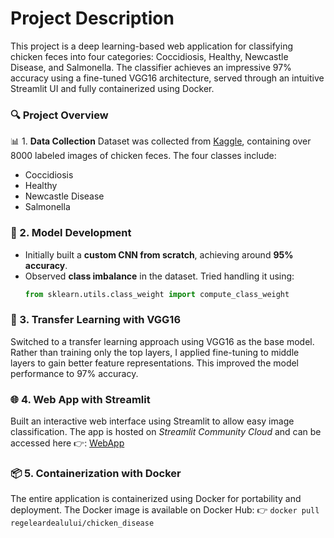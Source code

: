 # Project Description 

This project is a deep learning-based web application for classifying chicken feces into four categories: Coccidiosis, Healthy, Newcastle Disease, and Salmonella. The classifier achieves an impressive 97% accuracy using a fine-tuned VGG16 architecture, served through an intuitive Streamlit UI and fully containerized using Docker.

### 🔍 Project Overview
📊 1. **Data Collection**
Dataset was collected from [Kaggle](https://www.kaggle.com/datasets/efoeetienneblavo/chicken-disease-dataset), containing over 8000 labeled images of chicken feces. The four classes include:
- Coccidiosis
- Healthy
- Newcastle Disease
- Salmonella

### 🧠 2. Model Development
- Initially built a **custom CNN from scratch**, achieving around **95% accuracy**.
- Observed **class imbalance** in the dataset. Tried handling it using:
  ```python
  from sklearn.utils.class_weight import compute_class_weight

### 🔁 3. Transfer Learning with VGG16
Switched to a transfer learning approach using VGG16 as the base model. Rather than training only the top layers, I applied fine-tuning to middle layers to gain better feature representations. This improved the model performance to 97% accuracy.

### 🌐 4. Web App with Streamlit
Built an interactive web interface using Streamlit to allow easy image classification. The app is hosted on *Streamlit Community Cloud* and can be accessed here 👉: 
[WebApp](https://chicken-disease-classification.streamlit.app/)

### 📦 5. Containerization with Docker
The entire application is containerized using Docker for portability and deployment. The Docker image is available on Docker Hub: 
👉 `docker pull regeleardealului/chicken_disease`



